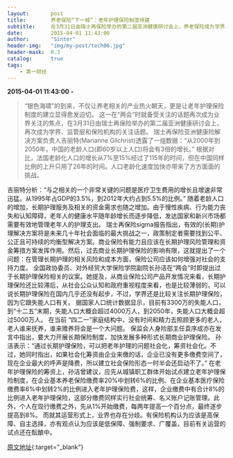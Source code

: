 ```yaml
---
layout:       post
title:        养老保险“下一城”：老年护理保险制度待建
subtitle:     在3月31日由瑞士再保险举办的第二届亚洲健康研讨会上，养老保险成为学界、监管层和保险机构的关注话题。瑞士再保险亚洲健康险解决方案负责人透露：从2000年到2050年，中国的老龄人口(即60岁以上人口)将会有3倍的增长。
date:         2015-04-01 11:43:00
author:       "Sinter"
header-img:   "img/my-post/tech06.jpg"
header-mask:  0.3
catalog:      true
tags:
    - 第一财经
---
```


**2015-04-01 11:43:00**  **-**

> “银色海啸”的到来，不仅让养老相关的产业热火朝天，更是让老年护理保险制度的建立显得愈发迫切。
这一在“两会”时就备受关注的话题再次成为业界关注的焦点，在3月31日由瑞士再保险举办的第二届亚洲健康研讨会上，再次成为学界、监管层和保险机构的关注话题。
瑞士再保险亚洲健康险解决方案负责人吉丽特(Marianne Gilchrist)透露了一组数据：“从2000年到2050年，中国的老龄人口(即60岁以上人口)将会有3倍的增长。”
根据对比，法国老龄化人口的增长从7%至15%经过了115年的时间，但在中国同样比例的上升只用了26年的时间。人口老龄化速度加快亦带来了方方面面的挑战。

吉丽特分析：“与之相关的一个非常关键的问题是医疗卫生费用的增长且增速非常迅猛。从1995年占GDP的3.5%，到2012年大约占到5.5%的比例。”
随着老龄人口的增加，长期护理服务及相关的资金需求也随之增加。由于慢性疾病、行为能力丧失和认知障碍，老年人的健康水平随年龄增长而逐步降低，发达国家和新兴市场都需要有效地管理老年人的护理支出。
瑞士再保险sigma报告指出，有效的(长期)护理解决方案将是未来几十年社会面临的最大挑战之一，政策制定者需要找到公平、公正且可持续的均衡型解决方案。商业保险有能力且应该在长期护理风险管理和资金筹措方案发挥作用。然后，过去商业长期护理保险的影响有限，这就提出了一个问题：在管理长期护理的相关风险和成本方面，保险公司应该如何增强对社会的支持力度。
全国政协委员、对外经贸大学保险学院副院长孙洁在“两会”时即提出过于长期护理保险相关的议案。她提及，从商业保险公司产品开发情况来看，长期护理保险还比较滞后，从社会公众认知和政府重视程度来看，也是比较薄弱的，可以说长期护理保险在国内几乎还没有起步，不过，学界还是比较关注长期护理保险，因为它跟失能人口有关。
据国家人口统计数据显示，目前有3300万的失能人口，到“十二五”末期，失能人口大概会超过4000万人，到2050年，失能人口大概会超过5000万人。
在当前 “四二一”家庭结构中，没有时间和精力去照顾更多的老人，老人谁来抚养，谁来赡养将会是一个大问题。
保监会人身险部主任袁序成亦在发言中指出，要大力开展长期保险制度，加快发展多种形式长期商业护理保险。
孙洁表示：“通过长期护理保险，可以把老年护理的问题社会化，筹资社会化。不过，她同时指出，如果社会化筹资由企业来缴的话，企业已没有更多缴费空间了，现在企业最大的呼声是降费，所以建立社会保险形态一时半会还启动不了。”
在老年护理保险的筹资上，孙洁曾建议，应先从城镇职工群体开始试点建立老年护理保险制度，在企业基本养老保险缴费率20%中划转6%的比例、在企业基本医疗保险缴费率6%中划转2%的比例进入老年护理保险费，这样，企业缴费中有合计8%的比例进入老年护理保险，这部分缴费同样实行社会统筹、名义账户记账管理。此外，个人在现行缴费之外，先从1%开始缴费，每两年提高一个百分点，最终逐步提高到8%。
而就其运营形式上，业界也存在分歧。有保险机构认为应该是高保障、自主选择，亦有观点认为应该是低保障、强制要求、广覆盖，目前有关运营的试点还在酝酿中。


[原文地址](http://www.yicai.com/news/4600223.html){:target="_blank"}


